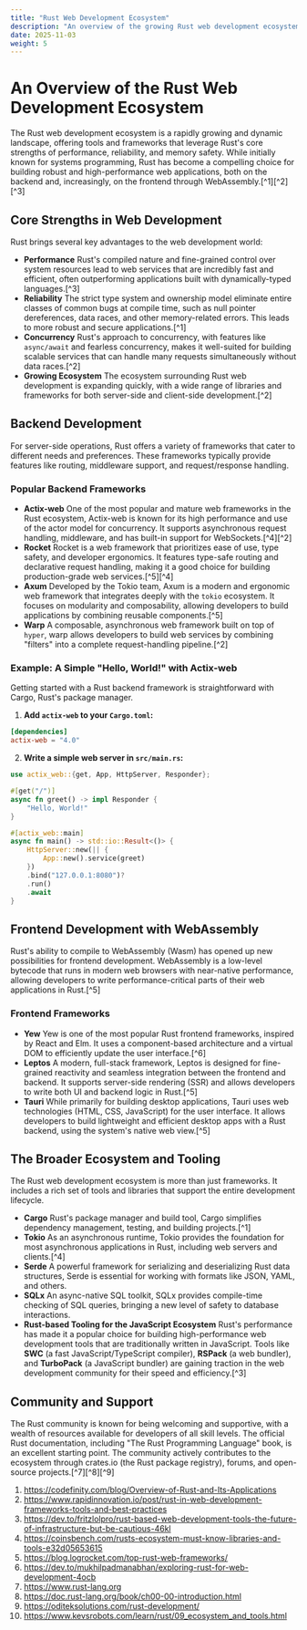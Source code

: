 ```yaml
---
title: "Rust Web Development Ecosystem"
description: "An overview of the growing Rust web development ecosystem, tools, and community support."
date: 2025-11-03
weight: 5
---
```


# An Overview of the Rust Web Development Ecosystem

The Rust web development ecosystem is a rapidly growing and dynamic landscape, offering tools and frameworks that leverage Rust's core strengths of performance, reliability, and memory safety. While initially known for systems programming, Rust has become a compelling choice for building robust and high-performance web applications, both on the backend and, increasingly, on the frontend through WebAssembly.[^1][^2][^3]

## Core Strengths in Web Development

Rust brings several key advantages to the web development world:

* **Performance** Rust's compiled nature and fine-grained control over system resources lead to web services that are incredibly fast and efficient, often outperforming applications built with dynamically-typed languages.[^3]
* **Reliability** The strict type system and ownership model eliminate entire classes of common bugs at compile time, such as null pointer dereferences, data races, and other memory-related errors. This leads to more robust and secure applications.[^1]
* **Concurrency** Rust's approach to concurrency, with features like `async/await` and fearless concurrency, makes it well-suited for building scalable services that can handle many requests simultaneously without data races.[^2]
* **Growing Ecosystem** The ecosystem surrounding Rust web development is expanding quickly, with a wide range of libraries and frameworks for both server-side and client-side development.[^2]


## Backend Development

For server-side operations, Rust offers a variety of frameworks that cater to different needs and preferences. These frameworks typically provide features like routing, middleware support, and request/response handling.

### Popular Backend Frameworks

* **Actix-web** One of the most popular and mature web frameworks in the Rust ecosystem, Actix-web is known for its high performance and use of the actor model for concurrency. It supports asynchronous request handling, middleware, and has built-in support for WebSockets.[^4][^2]
* **Rocket** Rocket is a web framework that prioritizes ease of use, type safety, and developer ergonomics. It features type-safe routing and declarative request handling, making it a good choice for building production-grade web services.[^5][^4]
* **Axum** Developed by the Tokio team, Axum is a modern and ergonomic web framework that integrates deeply with the `tokio` ecosystem. It focuses on modularity and composability, allowing developers to build applications by combining reusable components.[^5]
* **Warp** A composable, asynchronous web framework built on top of `hyper`, warp allows developers to build web services by combining "filters" into a complete request-handling pipeline.[^2]


### Example: A Simple "Hello, World!" with Actix-web

Getting started with a Rust backend framework is straightforward with Cargo, Rust's package manager.

1. **Add `actix-web` to your `Cargo.toml`:**

```toml
[dependencies]
actix-web = "4.0"
```

2. **Write a simple web server in `src/main.rs`:**

```rust
use actix_web::{get, App, HttpServer, Responder};

#[get("/")]
async fn greet() -> impl Responder {
    "Hello, World!"
}

#[actix_web::main]
async fn main() -> std::io::Result<()> {
    HttpServer::new(|| {
        App::new().service(greet)
    })
    .bind("127.0.0.1:8080")?
    .run()
    .await
}
```


## Frontend Development with WebAssembly

Rust's ability to compile to WebAssembly (Wasm) has opened up new possibilities for frontend development. WebAssembly is a low-level bytecode that runs in modern web browsers with near-native performance, allowing developers to write performance-critical parts of their web applications in Rust.[^5]

### Frontend Frameworks

* **Yew** Yew is one of the most popular Rust frontend frameworks, inspired by React and Elm. It uses a component-based architecture and a virtual DOM to efficiently update the user interface.[^6]
* **Leptos** A modern, full-stack framework, Leptos is designed for fine-grained reactivity and seamless integration between the frontend and backend. It supports server-side rendering (SSR) and allows developers to write both UI and backend logic in Rust.[^5]
* **Tauri** While primarily for building desktop applications, Tauri uses web technologies (HTML, CSS, JavaScript) for the user interface. It allows developers to build lightweight and efficient desktop apps with a Rust backend, using the system's native web view.[^5]


## The Broader Ecosystem and Tooling

The Rust web development ecosystem is more than just frameworks. It includes a rich set of tools and libraries that support the entire development lifecycle.

* **Cargo** Rust's package manager and build tool, Cargo simplifies dependency management, testing, and building projects.[^1]
* **Tokio** As an asynchronous runtime, Tokio provides the foundation for most asynchronous applications in Rust, including web servers and clients.[^4]
* **Serde** A powerful framework for serializing and deserializing Rust data structures, Serde is essential for working with formats like JSON, YAML, and others.
* **SQLx** An async-native SQL toolkit, SQLx provides compile-time checking of SQL queries, bringing a new level of safety to database interactions.
* **Rust-based Tooling for the JavaScript Ecosystem** Rust's performance has made it a popular choice for building high-performance web development tools that are traditionally written in JavaScript. Tools like **SWC** (a fast JavaScript/TypeScript compiler), **RSPack** (a web bundler), and **TurboPack** (a JavaScript bundler) are gaining traction in the web development community for their speed and efficiency.[^3]


## Community and Support

The Rust community is known for being welcoming and supportive, with a wealth of resources available for developers of all skill levels. The official Rust documentation, including "The Rust Programming Language" book, is an excellent starting point. The community actively contributes to the ecosystem through crates.io (the Rust package registry), forums, and open-source projects.[^7][^8][^9]

1. https://codefinity.com/blog/Overview-of-Rust-and-Its-Applications
2. https://www.rapidinnovation.io/post/rust-in-web-development-frameworks-tools-and-best-practices
3. https://dev.to/fritzlolpro/rust-based-web-development-tools-the-future-of-infrastructure-but-be-cautious-46kl
4. https://coinsbench.com/rusts-ecosystem-must-know-libraries-and-tools-e32d05653615
5. https://blog.logrocket.com/top-rust-web-frameworks/
6. https://dev.to/mukhilpadmanabhan/exploring-rust-for-web-development-4ocb
7. https://www.rust-lang.org
8. https://doc.rust-lang.org/book/ch00-00-introduction.html
9. https://oditeksolutions.com/rust-development/
10. https://www.kevsrobots.com/learn/rust/09_ecosystem_and_tools.html
